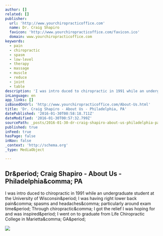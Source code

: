 ```yaml
---
author: []
related: []
publisher:
  url: 'http://www.yourchiropracticoffice.com'
  name: Dr. Craig Shapiro
  favicon: 'http://www.yourchiropracticoffice.com/favicon.ico'
  domain: www.yourchiropracticoffice.com
keywords:
  - pain
  - chiropractic
  - spasm
  - low-level
  - therapy
  - massage
  - muscle
  - reduce
  - joint
  - table
description: 'I was intro duced to chiropractic in 1991 while an undergraduate student at the University of Wisconsin. I was having right lower back pain, spasms and headaches, particularly around exam time. Through chiropractic, I got the relief I was hoping for and was inspired. I went on to graduate from Life Chiropractic College in Marietta, GA.'
inLanguage: en
app_links: []
isBasedOnUrl: 'http://www.yourchiropracticoffice.com/About-Us.html'
title: 'Dr. Craig Shapiro - About Us - Philadelphia, PA'
datePublished: '2016-01-30T00:58:18.711Z'
dateModified: '2016-01-30T00:57:32.799Z'
sourcePath: _posts/2016-01-30-dr-craig-shapiro-about-us-philadelphia-pa.md
published: true
inFeed: true
hasPage: false
inNav: false
_context: 'http://schema.org'
_type: MediaObject

---
```

<article style=""><h1>Dr&amp;period; Craig Shapiro - About Us - Philadelphia&amp;comma; PA</h1><p>I was intro duced to chiropractic in 1991 while an undergraduate student at the University of Wisconsin&amp;period; I was having right lower back pain&amp;comma; spasms and headaches&amp;comma; particularly around exam time&amp;period; Through chiropractic&amp;comma; I got the relief I was hoping for and was inspired&amp;period; I went on to graduate from Life Chiropractic College in Marietta&amp;comma; GA&amp;period;</p><img src="http://www.yourchiropracticoffice.com/aim.png" /></article>